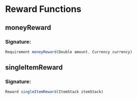 # Reward Functions

## moneyReward

### Signature: 
```javascript
Requirement moneyReward(Double amount, Currency currency)
```

## singleItemReward

### Signature: 
```javascript
Reward singleItemReward(ItemStack itemStack)
```

